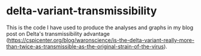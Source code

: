 # delta-variant-transmissibility
This is the code I have used to produce the analyses and graphs in my blog post on Delta's transmissibility advantage (https://cspicenter.org/blog/waronscience/is-the-delta-variant-really-more-than-twice-as-transmissible-as-the-original-strain-of-the-virus).
